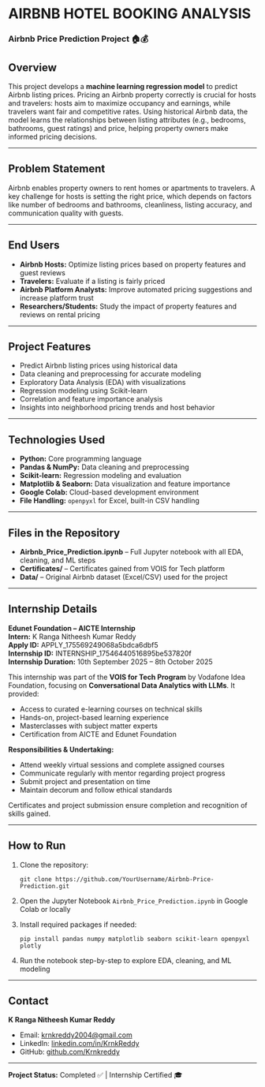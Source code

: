 # AIRBNB HOTEL BOOKING ANALYSIS

### Airbnb Price Prediction Project 🏠💰

## Overview
This project develops a **machine learning regression model** to predict Airbnb listing prices. Pricing an Airbnb property correctly is crucial for hosts and travelers: hosts aim to maximize occupancy and earnings, while travelers want fair and competitive rates. Using historical Airbnb data, the model learns the relationships between listing attributes (e.g., bedrooms, bathrooms, guest ratings) and price, helping property owners make informed pricing decisions.

---

## Problem Statement
Airbnb enables property owners to rent homes or apartments to travelers. A key challenge for hosts is setting the right price, which depends on factors like number of bedrooms and bathrooms, cleanliness, listing accuracy, and communication quality with guests.

---

## End Users
- **Airbnb Hosts:** Optimize listing prices based on property features and guest reviews  
- **Travelers:** Evaluate if a listing is fairly priced  
- **Airbnb Platform Analysts:** Improve automated pricing suggestions and increase platform trust  
- **Researchers/Students:** Study the impact of property features and reviews on rental pricing  

---

## Project Features
- Predict Airbnb listing prices using historical data  
- Data cleaning and preprocessing for accurate modeling  
- Exploratory Data Analysis (EDA) with visualizations  
- Regression modeling using Scikit-learn  
- Correlation and feature importance analysis  
- Insights into neighborhood pricing trends and host behavior  

---

## Technologies Used
- **Python:** Core programming language  
- **Pandas & NumPy:** Data cleaning and preprocessing  
- **Scikit-learn:** Regression modeling and evaluation  
- **Matplotlib & Seaborn:** Data visualization and feature importance  
- **Google Colab:** Cloud-based development environment  
- **File Handling:** `openpyxl` for Excel, built-in CSV handling  

---

## Files in the Repository
- **Airbnb_Price_Prediction.ipynb** – Full Jupyter notebook with all EDA, cleaning, and ML steps  
- **Certificates/** – Certificates gained from VOIS for Tech platform  
- **Data/** – Original Airbnb dataset (Excel/CSV) used for the project  

---

## Internship Details
**Edunet Foundation – AICTE Internship**  
**Intern:** K Ranga Nitheesh Kumar Reddy  
**Apply ID:** APPLY_175569249068a5bdca6dbf5  
**Internship ID:** INTERNSHIP_17546440516895be537820f  
**Internship Duration:** 10th September 2025 – 8th October 2025  

This internship was part of the **VOIS for Tech Program** by Vodafone Idea Foundation, focusing on **Conversational Data Analytics with LLMs**. It provided:  
- Access to curated e-learning courses on technical skills  
- Hands-on, project-based learning experience  
- Masterclasses with subject matter experts  
- Certification from AICTE and Edunet Foundation  

**Responsibilities & Undertaking:**  
- Attend weekly virtual sessions and complete assigned courses  
- Communicate regularly with mentor regarding project progress  
- Submit project and presentation on time  
- Maintain decorum and follow ethical standards  

Certificates and project submission ensure completion and recognition of skills gained.

---

## How to Run
1. Clone the repository:  
   ```
   git clone https://github.com/YourUsername/Airbnb-Price-Prediction.git
   ```
2. Open the Jupyter Notebook `Airbnb_Price_Prediction.ipynb` in Google Colab or locally
3. Install required packages if needed:

   ```
   pip install pandas numpy matplotlib seaborn scikit-learn openpyxl plotly
   ```
4. Run the notebook step-by-step to explore EDA, cleaning, and ML modeling

---

## Contact

**K Ranga Nitheesh Kumar Reddy**

* Email: [krnkreddy2004@gmail.com](mailto:krnkreddy2004@gmail.com)
* LinkedIn: [linkedin.com/in/KrnkReddy](https://www.linkedin.com/in/krnkreddy/)
* GitHub: [github.com/Krnkreddy](https://github.com/Krnkreddy)

---

**Project Status:** Completed ✅ | Internship Certified 🎓

```
